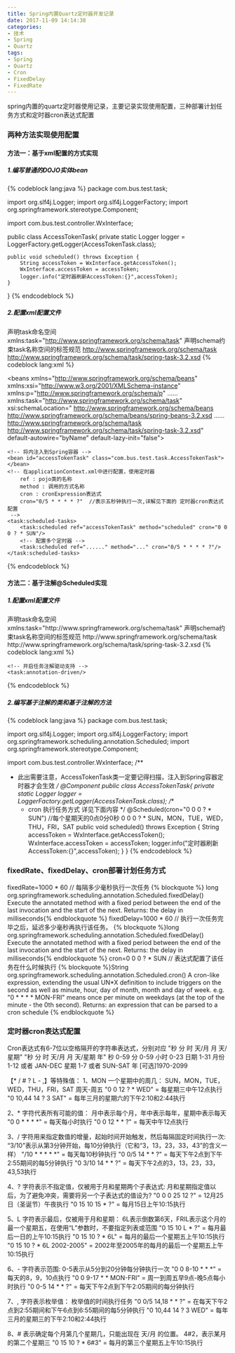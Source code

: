 ```yaml
---
title: Spring内置Quartz定时器开发记录
date: 2017-11-09 14:14:38
categories:
- 技术
- Spring
- Quartz
tags: 
- Spring
- Quartz
- Cron
- FixedDelay
- FixedRate
---
```

spring内置的quartz定时器使用记录，主要记录实现使用配置，三种部署计划任务方式和定时器cron表达式配置
<h3 id="h31">两种方法实现使用配置</h3><h4 id="h3h41">方法一：基于xml配置的方式实现</h4><h5 id="h3h41h51">1.编写普通的DOJO实体bean</h5>{% codeblock lang:java %}
package com.bus.test.task;

import org.slf4j.Logger;
import org.slf4j.LoggerFactory;
import org.springframework.stereotype.Component;

import com.bus.test.controller.WxInterface;

public class AccessTokenTask{
	private static Logger logger = LoggerFactory.getLogger(AccessTokenTask.class);
	
	public void scheduled() throws Exception {
		String accessToken = WxInterface.getAccessToken();
		WxInterface.accessToken = accessToken;
		logger.info("定时器刷新AccessToken:{}",accessToken);
	}
}
{% endcodeblock %}<!-- more --><h5 id="h3h41h52">2.配置xml配置文件</h5>声明task命名空间 
xmlns:task="http://www.springframework.org/schema/task"
声明schema约束task名称空间的标签规范
http://www.springframework.org/schema/task http://www.springframework.org/schema/task/spring-task-3.2.xsd
{% codeblock lang:xml %}
<?xml version="1.0" encoding="UTF-8"?>
<beans xmlns="http://www.springframework.org/schema/beans"
	xmlns:xsi="http://www.w3.org/2001/XMLSchema-instance" 
	xmlns:p="http://www.springframework.org/schema/p"
	......
	xmlns:task="http://www.springframework.org/schema/task" 
	xsi:schemaLocation="
	http://www.springframework.org/schema/beans 
	http://www.springframework.org/schema/beans/spring-beans-3.2.xsd
	......
	http://www.springframework.org/schema/task http://www.springframework.org/schema/task/spring-task-3.2.xsd"  
	default-autowire="byName" default-lazy-init="false">
    
    <!-- 将内注入到Spring容器 -->
    <bean id="accessTokenTask" class="com.bus.test.task.AccessTokenTask"></bean>  
    <!-- 在applicationContext.xml中进行配置，使用定时器
        ref : pojo类的名称
        method : 调用的方式名称
        cron : cronExpression表达式
        cron="0/5 * * * * ?"  //表示五秒钟执行一次,详解见下面的 定时器cron表达式配置
     -->
    <task:scheduled-tasks>
        <task:scheduled ref="accessTokenTask" method="scheduled" cron="0 0 0 ? * SUN"/>
        <!-- 配置多个定时器 -->
        <task:scheduled ref="......" method="..." cron="0/5 * * * * ?"/>
    </task:scheduled-tasks>
</beans>
{% endcodeblock %}<h4 id="h3h42">方法二：基于注解@Scheduled实现</h4><h5 id="h3h42h51">1.配置xml配置文件</h5>声明task命名空间 
xmlns:task="http://www.springframework.org/schema/task"
声明schema约束task名称空间的标签规范
http://www.springframework.org/schema/task http://www.springframework.org/schema/task/spring-task-3.2.xsd
{% codeblock lang:xml %}
<?xml version="1.0" encoding="UTF-8"?>
<beans xmlns="http://www.springframework.org/schema/beans"
	xmlns:xsi="http://www.w3.org/2001/XMLSchema-instance" 
	......
	xmlns:task="http://www.springframework.org/schema/task" 
	xsi:schemaLocation="
	......
	http://www.springframework.org/schema/task http://www.springframework.org/schema/task/spring-task-3.2.xsd"  
	default-autowire="byName" default-lazy-init="false">
	
    <!-- 开启任务注解驱动支持 -->
    <task:annotation-driven/>
    
</beans>
{% endcodeblock %}<h5 id="h3h42h52">2.编写基于注解的类和基于注解的方法</h5>{% codeblock lang:java %}
package com.bus.test.task;

import org.slf4j.Logger;
import org.slf4j.LoggerFactory;
import org.springframework.scheduling.annotation.Scheduled;
import org.springframework.stereotype.Component;

import com.bus.test.controller.WxInterface;
/**
 * 此出需要注意，AccessTokenTask类一定要记得扫描，注入到Spring容器定时器才会生效
 */
@Component
public class AccessTokenTask{
	private static Logger logger = LoggerFactory.getLogger(AccessTokenTask.class);
	/**
	 * cron 执行任务方式 详见下面内容
	 */
	@Scheduled(cron="0 0 0 ? * SUN") //每个星期天的0点0分0秒 0 0 0 ? * SUN，MON，TUE，WED，THU，FRI，SAT
	public void scheduled() throws Exception {
		String accessToken = WxInterface.getAccessToken();
		WxInterface.accessToken = accessToken;
		logger.info("定时器刷新AccessToken:{}",accessToken);
	}
}
{% endcodeblock %}
<h3 id="h32">fixedRate、fixedDelay、cron部署计划任务方式</h3>fixedRate=1000 * 60  // 每隔多少毫秒执行一次任务
{% blockquote %}
long org.springframework.scheduling.annotation.Scheduled.fixedDelay()
Execute the annotated method with a fixed period between the end of the last invocation and the start of the next.
Returns:
the delay in milliseconds{% endblockquote %}
fixedDelay=1000 * 60 // 执行一次任务完毕之后，延迟多少毫秒再执行该任务。
{% blockquote %}long org.springframework.scheduling.annotation.Scheduled.fixedDelay()
Execute the annotated method with a fixed period between the end of the last invocation and the start of the next.
Returns:
the delay in milliseconds{% endblockquote %}
cron=0  0  0  ?  *  SUN   // 表达式配置了该任务在什么时候执行
{% blockquote %}String org.springframework.scheduling.annotation.Scheduled.cron()
A cron-like expression, extending the usual UN*X definition to include triggers on the second as well as minute, hour, day of month, month and day of week. e.g. "0 * * * * MON-FRI" means once per minute on weekdays (at the top of the minute - the 0th second).
Returns:
an expression that can be parsed to a cron schedule
{% endblockquote %}
<h3 id="h33">定时器cron表达式配置</h3>Cron表达式有6-7位以空格隔开的字符串表达式，分别对应 
"秒 分 时 天/月 月 天/星期"
"秒 分 时 天/月 月 天/星期 年"
秒	 	0-59	 	
分	 	0-59	 	
小时	 	0-23	 	
日期	 	1-31	 	
月份	 	1-12 或者 JAN-DEC
星期	 	1-7 或者 SUN-SAT	
年      [可选]1970-2099

【\* / # ? L - ,】等特殊值：
1、MON 一个星期中的周几：
 SUN，MON，TUE，WED，THU，FRI，SAT 周天-周五
 "0 0 12 ? &#42; WED" = 每星期三中午12点执行 
 "0 10,44 14 ? 3 SAT" = 每年三月的星期六的下午2:10和2:44执行 
 
2、* 字符代表所有可能的值：
 月中表示每个月，年中表示每年，星期中表示每天
 "0 0 &#42; &#42; &#42; &#42;" = 每天每小时执行
 "0 0 12 &#42; &#42; ?" = 每天中午12点执行 
 
3、/ 字符用来指定数值的增量，起始时间开始触发，然后每隔固定时间执行一次:
 “3/10”表示从第3分钟开始，每10分钟执行（它和“3，13，23，33，43”的含义一样）
 "/10 &#42; &#42; &#42; &#42; &#42;" = 每天每10秒钟执行
 "0 0/5 14 &#42; &#42; ?" = 每天下午2点到下午2:55期间的每5分钟执行
 "0 3/10 14 &#42; &#42; ?" = 每天下午2点的3，13，23，33，43,53执行  
 
4、? 字符表示不指定值，仅被用于月和星期两个子表达式:
 月和星期指定值以后，为了避免冲突，需要将另一个子表达式的值设为?
 "0 0 0 25 12 ?" = 12月25日（圣诞节）午夜执行
 "0 15 10 15 &#42; ?" = 每月15日上午10:15执行 
 
5、L 字符表示最后，仅被用于月和星期：
 6L表示倒数第6天，FRIL表示这个月的最一个星期五，在使用“L”参数时，不要指定列表或范围
 "0 15 10 L &#42; ?" = 每月最后一日的上午10:15执行 
 "0 15 10 ? &#42; 6L" = 每月的最后一个星期五上午10:15执行 
 "0 15 10 ? &#42; 6L 2002-2005" = 2002年至2005年的每月的最后一个星期五上午10:15执行 

6、- 字符表示范围:
 0-5表示从5分到20分钟每分钟执行一次
 "0 0 8-10 &#42; &#42; &#42;" = 每天的8，9，10点执行 
 "0 0 9-17 &#42; &#42; MON-FRI" = 周一到周五早9点-晚5点每小时执行
 "0 0-5 14 &#42; &#42; ?" = 每天下午2点到下午2:05期间的每分钟执行 
 
7、, 字符表示枚举值：
 枚举值的时间执行任务
 "0 0/5 14,18 &#42; &#42; ?" = 在每天下午2点到2:55期间和下午6点到6:55期间的每5分钟执行
 "0 10,44 14 ? 3 WED" = 每年三月的星期三的下午2:10和2:44执行 

 
8、# 表示确定每个月第几个星期几，只能出现在 天/月 的位置。
 4#2，表示某月的第二个星期三
 "0 15 10 ? &#42; 6#3" = 每月的第三个星期五上午10:15执行


 



